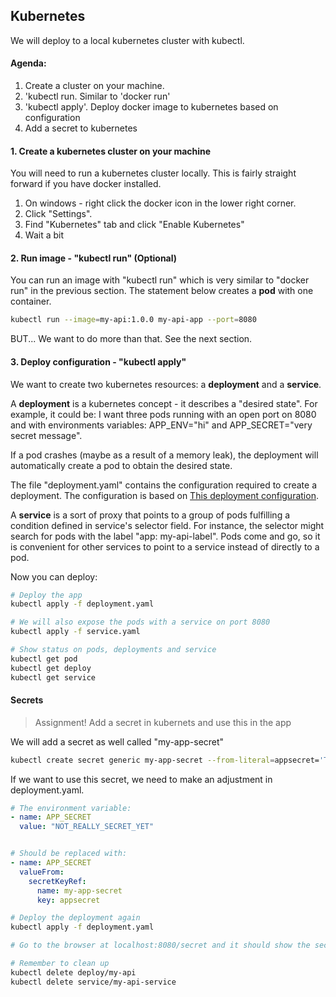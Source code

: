 ## Kubernetes
We will deploy to a local kubernetes cluster with kubectl. 

#### Agenda: 
1. Create a cluster on your machine.
2. 'kubectl run. Similar to 'docker run'
3. 'kubectl apply'. Deploy docker image to kubernetes based on configuration
4. Add a secret to kubernetes


#### 1. Create a kubernetes cluster on your machine 
You will need to run a kubernetes cluster locally. This is fairly straight forward if you have docker installed.
 1. On windows - right click the docker icon in the lower right corner. 
 2. Click "Settings". 
 3. Find "Kubernetes" tab and click "Enable Kubernetes"
 4. Wait a bit

#### 2. Run image - "kubectl run" (Optional)
You can run an image with "kubectl run" which is very similar to "docker run" in the previous section.
The statement below creates a **pod** with one container.

```bash
kubectl run --image=my-api:1.0.0 my-api-app --port=8080
```
BUT... We want to do more than that. See the next section.
  
#### 3. Deploy configuration - "kubectl apply"
We want to create two kubernetes resources: a **deployment** and a **service**.

A **deployment** is a kubernetes concept - it describes a "desired state".
For example, it could be: I want three pods running with an open port on 8080 and with environments variables: APP_ENV="hi" and APP_SECRET="very secret message".

If a pod crashes (maybe as a result of a memory leak), the deployment will automatically create a pod to obtain the desired state.  

The file "deployment.yaml" contains the configuration required to create a deployment. The configuration is based on [This deployment configuration](https://kubernetes.io/docs/concepts/workloads/controllers/deployment/#creating-a-deployment).

A **service** is a sort of proxy that points to a group of pods fulfilling a condition defined in service's selector field. For instance, the selector might search for pods with the label "app: my-api-label". Pods come and go, so it is convenient for other services to point to a service instead of directly to a pod.

Now you can deploy:
```bash
# Deploy the app
kubectl apply -f deployment.yaml

# We will also expose the pods with a service on port 8080
kubectl apply -f service.yaml

# Show status on pods, deployments and service
kubectl get pod
kubectl get deploy
kubectl get service
```   

#### Secrets

> Assignment! Add a secret in kubernets and use this in the app

We will add a secret as well called "my-app-secret"
```bash
kubectl create secret generic my-app-secret --from-literal=appsecret='This is a very secret message'
```

If we want to use this secret, we need to make an adjustment in deployment.yaml.

```yaml
# The environment variable:
- name: APP_SECRET
  value: "NOT_REALLY_SECRET_YET"


# Should be replaced with:
- name: APP_SECRET
  valueFrom:
    secretKeyRef:
      name: my-app-secret
      key: appsecret
``` 


```bash
# Deploy the deployment again
kubectl apply -f deployment.yaml

# Go to the browser at localhost:8080/secret and it should show the secret

# Remember to clean up
kubectl delete deploy/my-api
kubectl delete service/my-api-service
```   

